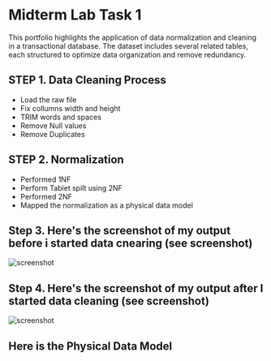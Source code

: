 # Midterm Lab Task 1
This portfolio highlights the application of data normalization and cleaning in a transactional database. The dataset includes several related tables, each structured to optimize data organization and remove redundancy.
## STEP 1. Data Cleaning Process
- Load the raw file
- Fix collumns width and height
- TRIM words and spaces
- Remove Null values
- Remove Duplicates
## STEP 2. Normalization
- Performed 1NF
- Perform Tablet spilt using 2NF
- Performed 2NF
- Mapped the normalization as a physical data model
## Step 3. Here's the screenshot of my output before i started data cnearing (see screenshot)
![screenshot](images/one.JPG)
## Step 4. Here's the screenshot of my output after I started data cleaning (see screenshot)
![screenshot](images/one.JPG)
## Here is the Physical Data Model



